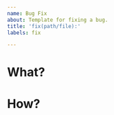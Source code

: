 ```yaml
---
name: Bug Fix
about: Template for fixing a bug.
title: 'fix(path/file):'
labels: fix

---
```


<!--
# Preamble

If your report envolves code, please wrap it in a details block:

<details>

```c
#include <stdio.h>

int main()
{
    printf("Hello, World!\n");
}
```
</details>

This reduces the clutter in your messages.
-->

# What?

<!-- Describe the your pull request. -->

# How?

<!-- Describe what you did to get to this result. -->

<!--
Following this, there are optional fields.

Uncomment them by removing these arrows.
-->

<!--
# Pictures?

If your fix warrants some visual representation, add a screenshot or video in a drop down:

<details>

![A monochrome image of a gnu's head, a logo for the Free Software Foundation.](https://www.gnu.org/graphics/gerwinski-gnu-head.png)
</details>

See that empty line? It's important, as not using it can break the content inside the block.
-->

<!--
# Anything else?

Add any other context you want here.
-->

<!--
# Closes

Add the following if your pull request closes any issues (where number is the ID of the issue):

Closes #number.
-->
